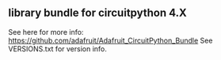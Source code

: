 ## library bundle for circuitpython 4.X
See here for more info: https://github.com/adafruit/Adafruit_CircuitPython_Bundle
See VERSIONS.txt for version info.
